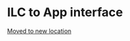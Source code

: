 # ILC to App interface

[Moved to new location](https://namecheap.github.io/ilc-sdk/pages/Pages/ilc_app_interface.html)